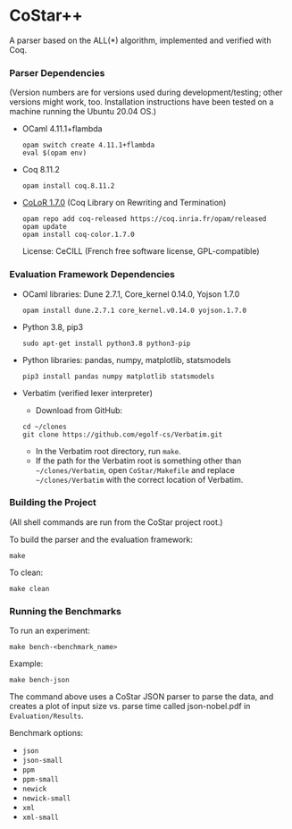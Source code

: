 # CoStar++
A parser based on the ALL(*) algorithm, implemented and verified with Coq.

### Parser Dependencies

(Version numbers are for versions used during development/testing; other versions might work, too. Installation instructions have been tested on a machine running the Ubuntu 20.04 OS.)

* OCaml 4.11.1+flambda
  ```
  opam switch create 4.11.1+flambda
  eval $(opam env)
  ```

* Coq 8.11.2

  ```
  opam install coq.8.11.2
  ```

* [CoLoR 1.7.0](http://color.inria.fr/) (Coq Library on Rewriting and Termination)

  ```
  opam repo add coq-released https://coq.inria.fr/opam/released
  opam update
  opam install coq-color.1.7.0
  ```

  License: CeCILL (French free software license, GPL-compatible)

### Evaluation Framework Dependencies

* OCaml libraries: Dune 2.7.1, Core_kernel 0.14.0, Yojson 1.7.0
  ```
  opam install dune.2.7.1 core_kernel.v0.14.0 yojson.1.7.0
  ```

* Python 3.8, pip3
  ```
  sudo apt-get install python3.8 python3-pip
  ```

* Python libraries: pandas, numpy, matplotlib, statsmodels
  ```
  pip3 install pandas numpy matplotlib statsmodels
  ```

* Verbatim (verified lexer interpreter)
  - Download from GitHub:
  ```
  cd ~/clones
  git clone https://github.com/egolf-cs/Verbatim.git
  ```
  - In the Verbatim root directory, run `make`.
  - If the path for the Verbatim root is something other than `~/clones/Verbatim`, open `CoStar/Makefile` and replace `~/clones/Verbatim` with the correct location of     Verbatim.

### Building the Project

(All shell commands are run from the CoStar project root.)

To build the parser and the evaluation framework:

```
make
```

To clean:

```
make clean
```

### Running the Benchmarks

To run an experiment:

```
make bench-<benchmark_name>
```

Example:

```
make bench-json
```

The command above uses a CoStar JSON parser to parse the data, and creates a plot of input size vs. parse time called json-nobel.pdf in `Evaluation/Results`.

Benchmark options:

- ```json```
- ```json-small```
- ```ppm```
- ```ppm-small```
- ```newick```
- ```newick-small```
- ```xml```
- ```xml-small```




